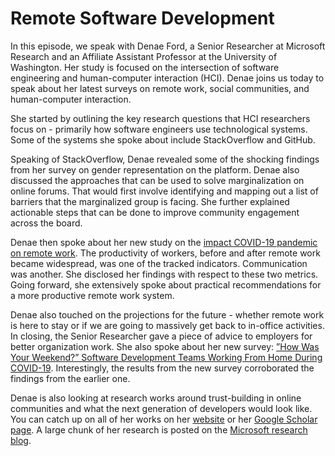 # Remote Software Development
In this episode, we speak with Denae Ford, a Senior Researcher at Microsoft Research and an Affiliate Assistant Professor at the University of Washington. Her study is focused on the intersection of software engineering and human-computer interaction (HCI). Denae joins us today to speak about her latest surveys on remote work, social communities, and human-computer interaction.

She started by outlining the key research questions that HCI researchers focus on - primarily how software engineers use technological systems. Some of the systems she spoke about include StackOverflow and GitHub. 

Speaking of StackOverflow, Denae revealed some of the shocking findings from her survey on gender representation on the platform. Denae also discussed the approaches that can be used to solve marginalization on online forums. That would first involve identifying and mapping out a list of barriers that the marginalized group is facing. She further explained actionable steps that can be done to improve community engagement across the board. 

Denae then spoke about her new study on the [impact COVID-19 pandemic on remote work](https://scholar.google.com/citations?view_op=view_citation&hl=en&user=ohKNHlUAAAAJ&citation_for_view=ohKNHlUAAAAJ:e5wmG9Sq2KIC). The productivity of workers, before and after remote work became widespread, was one of the tracked indicators. Communication was another. She disclosed her findings with respect to these two metrics. Going forward, she extensively spoke about practical recommendations for a more productive remote work system. 

Denae also touched on the projections for the future - whether remote work is here to stay or if we are going to massively get back to in-office activities. In closing, the Senior Researcher gave a piece of advice to employers for better organization work. She also spoke about her new survey: [”How Was Your Weekend?” Software Development Teams Working From Home During COVID-19](https://scholar.google.com/citations?view_op=view_citation&hl=en&user=ohKNHlUAAAAJ&citation_for_view=ohKNHlUAAAAJ:iH-uZ7U-co4C). Interestingly, the results from the new survey corroborated the findings from the earlier one. 

Denae is also looking at research works around trust-building in online communities and what the next generation of developers would look like. You can catch up on all of her works on her [website](https://denaeford.me/) or her [Google Scholar page](https://scholar.google.com/citations?user=ohKNHlUAAAAJ&hl=en). A large chunk of her research is posted on the [Microsoft research blog](https://www.microsoft.com/en-us/research/blog/).
